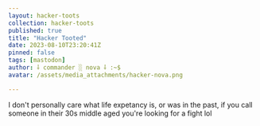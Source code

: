 ```yaml
---
layout: hacker-toots
collection: hacker-toots
published: true
title: "Hacker Tooted"
date: 2023-08-10T23:20:41Z
pinned: false
tags: [mastodon]
author: ⸸ commander ░ nova ⸸ :~$
avatar: /assets/media_attachments/hacker-nova.png

---
```


<p>I don&#39;t personally care what life expetancy is, or was in the past, if you call someone in their 30s middle aged you&#39;re looking for a fight lol</p>


